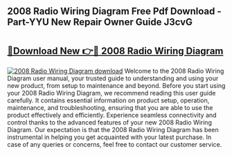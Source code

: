 ## 2008 Radio Wiring Diagram Free Pdf Download - Part-YYU New Repair Owner Guide J3cvG

# <h2><a href="http://dfmo7k.blite.top/?on=2008+Radio+Wiring+Diagram">🔗Download New 👉🔴 2008 Radio Wiring Diagram</a></h2>

[![2008 Radio Wiring Diagram download](https://i.imgur.com/lujVjoI.png)](http://dfmo7k.blite.top/?on=2008+Radio+Wiring+Diagram)
Welcome to the 2008 Radio Wiring Diagram user manual, your trusted guide to understanding and using your new product, from setup to maintenance and beyond. Before you start using your 2008 Radio Wiring Diagram, we recommend reading this user guide carefully. It contains essential information on product setup, operation, maintenance, and troubleshooting, ensuring that you are able to use the product effectively and efficiently. Experience seamless connectivity and control thanks to the advanced features of your new 2008 Radio Wiring Diagram. Our expectation is that the 2008 Radio Wiring Diagram has been instrumental in helping you get acquainted with your latest purchase. In case of any queries or concerns, feel free to contact our customer service.
